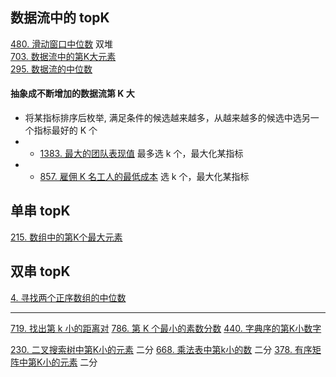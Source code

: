 
## 数据流中的 topK
[480. 滑动窗口中位数](https://leetcode-cn.com/problems/sliding-window-median/)  双堆  
[703. 数据流中的第K大元素](https://leetcode-cn.com/problems/kth-largest-element-in-a-stream/)  
[295. 数据流的中位数](https://leetcode-cn.com/problems/find-median-from-data-stream/)  

#### 抽象成不断增加的数据流第 K 大
- 将某指标排序后枚举, 满足条件的候选越来越多，从越来越多的候选中选另一个指标最好的 K 个
- - [1383. 最大的团队表现值](https://leetcode-cn.com/problems/maximum-performance-of-a-team/) 最多选 k 个，最大化某指标  
- - [857. 雇佣 K 名工人的最低成本](https://leetcode-cn.com/problems/minimum-cost-to-hire-k-workers/)  选 k 个，最大化某指标

## 单串 topK
[215. 数组中的第K个最大元素](https://leetcode-cn.com/problems/kth-largest-element-in-an-array/)  

## 双串 topK
[4. 寻找两个正序数组的中位数](https://leetcode-cn.com/problems/median-of-two-sorted-arrays/)  

---

[719. 找出第 k 小的距离对](https://leetcode-cn.com/problems/find-k-th-smallest-pair-distance/)
[786. 第 K 个最小的素数分数](https://leetcode-cn.com/problems/k-th-smallest-prime-fraction/)
[440. 字典序的第K小数字](https://leetcode-cn.com/problems/k-th-smallest-in-lexicographical-order/)

[230. 二叉搜索树中第K小的元素](https://leetcode-cn.com/problems/kth-smallest-element-in-a-bst/) 二分
[668. 乘法表中第k小的数](https://leetcode-cn.com/problems/kth-smallest-number-in-multiplication-table/) 二分
[378. 有序矩阵中第K小的元素](https://leetcode-cn.com/problems/kth-smallest-element-in-a-sorted-matrix/) 二分
